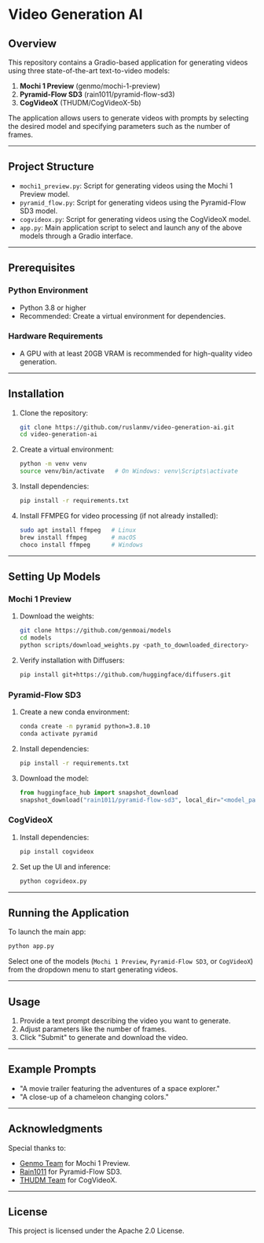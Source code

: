 # Video Generation AI

## Overview
This repository contains a Gradio-based application for generating videos using three state-of-the-art text-to-video models:

1. **Mochi 1 Preview** (genmo/mochi-1-preview)
2. **Pyramid-Flow SD3** (rain1011/pyramid-flow-sd3)
3. **CogVideoX** (THUDM/CogVideoX-5b)

The application allows users to generate videos with prompts by selecting the desired model and specifying parameters such as the number of frames.

---

## Project Structure

- `mochi1_preview.py`: Script for generating videos using the Mochi 1 Preview model.
- `pyramid_flow.py`: Script for generating videos using the Pyramid-Flow SD3 model.
- `cogvideox.py`: Script for generating videos using the CogVideoX model.
- `app.py`: Main application script to select and launch any of the above models through a Gradio interface.

---

## Prerequisites

### Python Environment
- Python 3.8 or higher
- Recommended: Create a virtual environment for dependencies.

### Hardware Requirements
- A GPU with at least 20GB VRAM is recommended for high-quality video generation.

---

## Installation

1. Clone the repository:
   ```bash
   git clone https://github.com/ruslanmv/video-generation-ai.git
   cd video-generation-ai
   ```

2. Create a virtual environment:
   ```bash
   python -m venv venv
   source venv/bin/activate   # On Windows: venv\Scripts\activate
   ```

3. Install dependencies:
   ```bash
   pip install -r requirements.txt
   ```

4. Install FFMPEG for video processing (if not already installed):
   ```bash
   sudo apt install ffmpeg   # Linux
   brew install ffmpeg       # macOS
   choco install ffmpeg      # Windows
   ```

---

## Setting Up Models

### Mochi 1 Preview

1. Download the weights:
   ```bash
   git clone https://github.com/genmoai/models
   cd models
   python scripts/download_weights.py <path_to_downloaded_directory>
   ```

2. Verify installation with Diffusers:
   ```bash
   pip install git+https://github.com/huggingface/diffusers.git
   ```

### Pyramid-Flow SD3

1. Create a new conda environment:
   ```bash
   conda create -n pyramid python=3.8.10
   conda activate pyramid
   ```

2. Install dependencies:
   ```bash
   pip install -r requirements.txt
   ```

3. Download the model:
   ```python
   from huggingface_hub import snapshot_download
   snapshot_download("rain1011/pyramid-flow-sd3", local_dir="<model_path>")
   ```

### CogVideoX

1. Install dependencies:
   ```bash
   pip install cogvideox
   ```

2. Set up the UI and inference:
   ```bash
   python cogvideox.py
   ```

---

## Running the Application

To launch the main app:

```bash
python app.py
```

Select one of the models (`Mochi 1 Preview`, `Pyramid-Flow SD3`, or `CogVideoX`) from the dropdown menu to start generating videos.

---

## Usage

1. Provide a text prompt describing the video you want to generate.
2. Adjust parameters like the number of frames.
3. Click "Submit" to generate and download the video.

---

## Example Prompts

- "A movie trailer featuring the adventures of a space explorer."
- "A close-up of a chameleon changing colors."

---

## Acknowledgments

Special thanks to:

- [Genmo Team](https://github.com/genmoai) for Mochi 1 Preview.
- [Rain1011](https://huggingface.co/rain1011) for Pyramid-Flow SD3.
- [THUDM Team](https://huggingface.co/THUDM) for CogVideoX.

---

## License
This project is licensed under the Apache 2.0 License.

